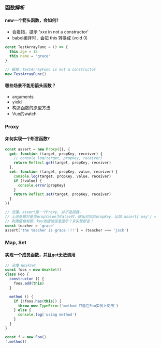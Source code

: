 ### 函数解析

#### new一个箭头函数，会如何?

- 会报错，提示 'xxx in not a constructor'
- babel编译时，会把 this 转换成 (void 0)

```js
const TestArrayFunc = () => {
  this.age = 18
  this.name = 'grace'
}

// 报错：TestArrayFunc is not a constructor
new TestArrayFunc()
```

#### 哪些场景不能用箭头函数？

- arguments
- yield
- 构造函数的原型方法
- Vue的watch

### Proxy

#### 如何实现一个断言函数?

```js
const assert = new Proxy({}, {
  get: function (target, propKey, receiver) {
    // console.log(target, propKey, receiver)
    return Reflect.get(target, propKey, receiver)
  },
  set: function (target, propKey, value, receiver) {
    console.log(target, propKey, value, receiver)
    if (!value) {
      console.error(propKey)
    }
    return Reflect.set(target, propKey, receiver)
  }
})

// 没懂，assert是一个Proxy, 并不是函数，
// 上述处理只是当propValue为false时，输出对应的propKey，比如 assert['key'] = false 输出：key
// 利用值做判断，key做错误信息提示？来实现断言？
const teacher = 'grace'
assert['the teacher is grace !!!'] = (teacher === 'jack')
```

### Map, Set

#### 实现一个成员函数，并且get无法调用

```js
// 没懂 WeakSet
const foos = new WeakSet()
class Foo {
  constructor () {
    foos.add(this)
  }

  method () {
    if (!foos.has(this)) {
      throw new TypeError('method 只能在Foo实例上使用')
    } else {
      console.log('using method')
    }
  }
}

const f = new Foo()
f.method()
```
